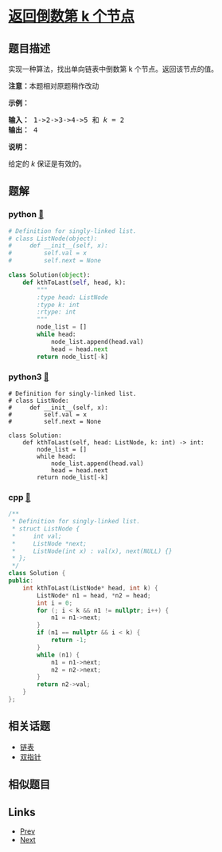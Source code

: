
# [返回倒数第 k 个节点](https://leetcode-cn.com/problems/kth-node-from-end-of-list-lcci)

## 题目描述

<p>实现一种算法，找出单向链表中倒数第 k 个节点。返回该节点的值。</p>

<p><strong>注意：</strong>本题相对原题稍作改动</p>

<p><strong>示例：</strong></p>

<pre><strong>输入：</strong> 1-&gt;2-&gt;3-&gt;4-&gt;5 和 <em>k</em> = 2
<strong>输出： </strong>4</pre>

<p><strong>说明：</strong></p>

<p>给定的 <em>k</em>&nbsp;保证是有效的。</p>


## 题解

### python [🔗](kth-node-from-end-of-list-lcci.py) 
```python
# Definition for singly-linked list.
# class ListNode(object):
#     def __init__(self, x):
#         self.val = x
#         self.next = None

class Solution(object):
    def kthToLast(self, head, k):
        """
        :type head: ListNode
        :type k: int
        :rtype: int
        """
        node_list = []
        while head:
            node_list.append(head.val)
            head = head.next
        return node_list[-k]
```
### python3 [🔗](kth-node-from-end-of-list-lcci.py) 
```python3
# Definition for singly-linked list.
# class ListNode:
#     def __init__(self, x):
#         self.val = x
#         self.next = None

class Solution:
    def kthToLast(self, head: ListNode, k: int) -> int:
        node_list = []
        while head:
            node_list.append(head.val)
            head = head.next
        return node_list[-k]
```
### cpp [🔗](kth-node-from-end-of-list-lcci.cpp) 
```cpp
/**
 * Definition for singly-linked list.
 * struct ListNode {
 *     int val;
 *     ListNode *next;
 *     ListNode(int x) : val(x), next(NULL) {}
 * };
 */
class Solution {
public:
    int kthToLast(ListNode* head, int k) {
        ListNode* n1 = head, *n2 = head;
        int i = 0;
        for (; i < k && n1 != nullptr; i++) {
            n1 = n1->next;
        }
        if (n1 == nullptr && i < k) {
            return -1;
        }
        while (n1) {
            n1 = n1->next;
            n2 = n2->next;
        }
        return n2->val;
    }
};
```


## 相关话题

- [链表](../../tags/linked-list.md) 
- [双指针](../../tags/two-pointers.md) 


## 相似题目



## Links

- [Prev](../maximum-lcci/README.md) 
- [Next](../SLwz0R/README.md) 

